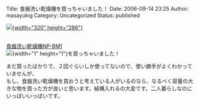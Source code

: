 Title: 食器洗い乾燥機を買っちゃいました！
Date: 2006-09-14 23:25
Author: masayukig
Category: Uncategorized
Status: published

[![](http://lunatic.xrea.jp/mt/archives/DSC_1775s-thumb.JPG){width="320"
height="286"}](http://lunatic.xrea.jp/mt/archives/DSC_1775s1.html)

[  
食器洗い乾燥機NP-BM1](http://pt.afl.rakuten.co.jp/c/000f5254.872e6b72/?url=http%3a%2f%2fesearch.rakuten.co.jp%2frms%2fsd%2fesearch%2fvc%3fe%3d0%26sv%3d11%26sitem%3dnp%252dbm1)  
![](http://www.0r2.info/blog//lunatic.xrea.jp/b/000f5254.872e6b72){width="1"
height="1"}を買っちゃいました！

まだ買ったばかりで、２回ぐらいしか使ってないので、使い勝手がよくわかっていませんが、  
もし、食器洗い乾燥機を買おうと考えている人がいるのなら、なるべく容量の大きな物を買った方が良いと思います。結構入れるの大変です。二人暮らしなのにいっぱいいっぱいです。
